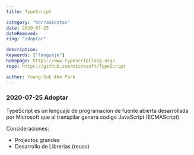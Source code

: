 ```yaml
---
title: TypeScript

category: "herramientas"
date: 2020-07-25
dateRemoved: 
ring: "adoptar"

description: 
keywords: ["lenguaje"]
homepage: https://www.typescriptlang.org/
repo: https://github.com/microsoft/TypeScript

author: Young-Suk Ahn Park
---
```


### 2020-07-25 Adoptar

TypeScript es un lenguaje de programacion de fuente abierta desarrollada por Microsoft que al 
transpilar genera codigo JavaScript (ECMAScript)

Consideraciones:
- Projectos grandes
- Desarrollo de Librerias (reuso)
